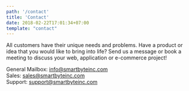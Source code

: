 ```yaml
---
path: '/contact'
title: 'Contact'
date: 2018-02-22T17:01:34+07:00
template: "contact"
---
```


All customers have their unique needs and problems. Have a product or idea that yоu would like to bring into life? Send us a message or book a meeting to discuss your web, application or e-commerce project!

General Mailbox: info@smartbyteinc.com  
Sales: sales@smartbyteinc.com  
Support: support@smartbyteinc.com  